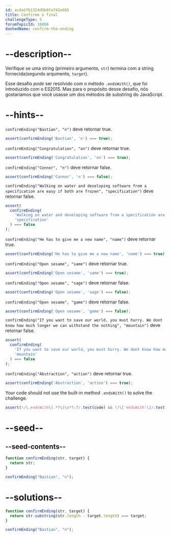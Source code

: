 ```yaml
---
id: acda2fb1324d9b0fa741e6b5
title: Confirme o final
challengeType: 5
forumTopicId: 16006
dashedName: confirm-the-ending
---
```


# --description--

Verifique se uma string (primeiro argumento, `str`) termina com a string fornecida(segundo arqumento, `target`).

Esse desafio *pode* ser resolvido com o método `.endsWith()`, que foi introduzido com o ES2015. Mas para o propósito desse desafio, nós gostaríamos que você usasse um dos métodos de substring do JavaScript.

# --hints--

`confirmEnding("Bastian", "n")` deve retornar true.

```js
assert(confirmEnding('Bastian', 'n') === true);
```

`confirmEnding("Congratulation", "on")` deve retornar true.

```js
assert(confirmEnding('Congratulation', 'on') === true);
```

`confirmEnding("Connor", "n")` deve retornar false.

```js
assert(confirmEnding('Connor', 'n') === false);
```

`confirmEnding("Walking on water and developing software from a specification are easy if both are frozen", "specification")` deve retornar false.

```js
assert(
  confirmEnding(
    'Walking on water and developing software from a specification are easy if both are frozen',
    'specification'
  ) === false
);
```

`confirmEnding("He has to give me a new name", "name")` deve retornar true.

```js
assert(confirmEnding('He has to give me a new name', 'name') === true);
```

`confirmEnding("Open sesame", "same")` deve retornar true.

```js
assert(confirmEnding('Open sesame', 'same') === true);
```

`confirmEnding("Open sesame", "sage")` deve retornar false.

```js
assert(confirmEnding('Open sesame', 'sage') === false);
```

`confirmEnding("Open sesame", "game")` deve retornar false.

```js
assert(confirmEnding('Open sesame', 'game') === false);
```

`confirmEnding("If you want to save our world, you must hurry. We dont know how much longer we can withstand the nothing", "mountain")` deve retornar false.

```js
assert(
  confirmEnding(
    'If you want to save our world, you must hurry. We dont know how much longer we can withstand the nothing',
    'mountain'
  ) === false
);
```

`confirmEnding("Abstraction", "action")` deve retornar true.

```js
assert(confirmEnding('Abstraction', 'action') === true);
```

Your code should not use the built-in method `.endsWith()` to solve the challenge.

```js
assert(!/\.endsWith\(.*?\)\s*?;?/.test(code) && !/\['endsWith'\]/.test(code));
```

# --seed--

## --seed-contents--

```js
function confirmEnding(str, target) {
  return str;
}

confirmEnding("Bastian", "n");
```

# --solutions--

```js
function confirmEnding(str, target) {
  return str.substring(str.length - target.length) === target;
}

confirmEnding("Bastian", "n");
```
